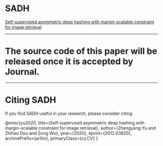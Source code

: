 # SADH
[Self-supervised asymmetric deep hashing with margin-scalable constraint for image retrieval](https://arxiv.org/abs/2012.03820)

----

# The source code of this paper will be released once it is accepted by Journal.

----

# Citing SADH
If you find SADH useful in your research, please consider citing: 

@misc{yu2020,
title={Self-supervised asymmetric deep hashing with margin-scalable constraint for image retrieval}, 
author={Zhengyang Yu and Zhihao Dou and Song Wu},
year={2020},
eprint={2012.03820},
archivePrefix={arXiv},
primaryClass={cs.CV}
}

